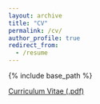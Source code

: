 ```yaml
---
layout: archive
title: "CV"
permalink: /cv/
author_profile: true
redirect_from:
  - /resume
---
```


{% include base_path %}

[Curriculum Vitae (.pdf)](https://www.dropbox.com/scl/fi/grkhp19a9p6zzv878yu5f/Liuyi_CV_Feb25.pdf?rlkey=ge2xg7pq9make1bzr0aqwpt5u&st=9nvqs4to&dl=0)
